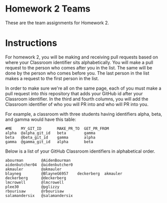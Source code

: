 # Homework 2 Teams

These are the team assignments for Homework 2.

# Instructions

For homework 2, you will be making and receiving pull requests
based on where your Classroom identifier sits alphabetically.
You will make a pull request to the person who comes after you in the list.
The same will be done by the person who comes before you. The last person in the list
makes a request to the first person in the list.

In order to make sure we're all on the same page, each of you
must make a pull request into *this* repository that adds your
GitHub id after your Classroom identifier.  In the third and fourth columns,
you will add the Classroom identifier of who you will PR into and who will PR into you.  

For example, a classroom with three students having identifiers
alpha, beta, and gamma would have this table:

```
#ME    MY_GIT_ID       MAKE_PR_TO  GET_PR_FROM
alpha  @alpha_git_id   beta        gamma  
beta   @beta_git_id    gamma       alpha
gamma  @gamma_git_id   alpha       beta
```

Below is a list of your GitHub Classroom identifiers in 
alphabetical order.  

```
abourman        @AidenBourman
aidenbutcher04  @aidenbutcher0
akmauler        @akmauler
blayneg         @BlayneG6957	deckerberg	akmauler
deckerberg      @deckerberg
lmcrowell       @lmcrowell
plee30          @pglizzy
rbourisaw       @rbourisaw
salamandersix   @salamandersix
```


